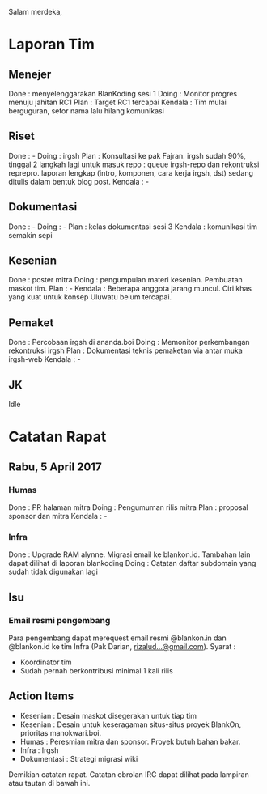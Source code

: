 Salam merdeka,

# Laporan Tim

## Menejer
Done : menyelenggarakan BlanKoding sesi 1
Doing : Monitor progres menuju jahitan RC1
Plan : Target RC1 tercapai
Kendala : Tim mulai berguguran, setor nama lalu hilang komunikasi

## Riset
Done : -
Doing : irgsh
Plan : Konsultasi ke pak Fajran.
irgsh sudah 90%, tinggal 2 langkah lagi untuk masuk repo : queue irgsh-repo dan rekontruksi reprepro. laporan lengkap (intro, komponen, cara kerja irgsh, dst) sedang ditulis dalam bentuk blog post.
Kendala : -

## Dokumentasi
Done : -
Doing : -
Plan : kelas dokumentasi sesi 3
Kendala : komunikasi tim semakin sepi

## Kesenian 
Done : poster mitra
Doing : pengumpulan materi kesenian. Pembuatan maskot tim.
Plan : -
Kendala : Beberapa anggota jarang muncul. Ciri khas yang kuat untuk konsep Uluwatu belum tercapai.

## Pemaket
Done : Percobaan irgsh di ananda.boi
Doing : Memonitor perkembangan rekontruksi irgsh
Plan : Dokumentasi teknis pemaketan via antar muka irgsh-web
Kendala : -

## JK
Idle
# Catatan Rapat 

## Rabu, 5 April 2017

### Humas
Done : PR halaman mitra
Doing : Pengumuman rilis mitra
Plan : proposal sponsor dan mitra
Kendala : -

### Infra
Done : Upgrade RAM alynne. Migrasi email ke blankon.id. Tambahan lain dapat dilihat di laporan blankoding
Doing : Catatan daftar subdomain yang sudah tidak digunakan lagi



## Isu

### Email resmi pengembang

Para pengembang dapat merequest email resmi @blankon.in dan @blankon.id ke tim Infra (Pak Darian, rizalud...@gmail.com). Syarat :

- Koordinator tim
- Sudah pernah berkontribusi minimal 1 kali rilis

## Action Items

- Kesenian : Desain maskot disegerakan untuk tiap tim
- Kesenian : Desain untuk keseragaman situs-situs proyek BlankOn, prioritas manokwari.boi.
- Humas : Peresmian mitra dan sponsor. Proyek butuh bahan bakar.
- Infra : Irgsh
- Dokumentasi : Strategi migrasi wiki

Demikian catatan rapat. Catatan obrolan IRC dapat dilihat pada lampiran atau tautan di bawah ini.

